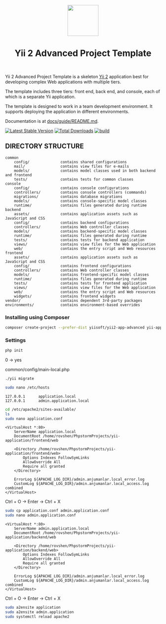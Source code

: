 <p align="center">
    <a href="https://github.com/yiisoft" target="_blank">
        <img src="https://avatars0.githubusercontent.com/u/993323" height="100px">
    </a>
    <h1 align="center">Yii 2 Advanced Project Template</h1>
    <br>
</p>

Yii 2 Advanced Project Template is a skeleton [Yii 2](https://www.yiiframework.com/) application best for
developing complex Web applications with multiple tiers.

The template includes three tiers: front end, back end, and console, each of which
is a separate Yii application.

The template is designed to work in a team development environment. It supports
deploying the application in different environments.

Documentation is at [docs/guide/README.md](docs/guide/README.md).

[![Latest Stable Version](https://img.shields.io/packagist/v/yiisoft/yii2-app-advanced.svg)](https://packagist.org/packages/yiisoft/yii2-app-advanced)
[![Total Downloads](https://img.shields.io/packagist/dt/yiisoft/yii2-app-advanced.svg)](https://packagist.org/packages/yiisoft/yii2-app-advanced)
[![build](https://github.com/yiisoft/yii2-app-advanced/workflows/build/badge.svg)](https://github.com/yiisoft/yii2-app-advanced/actions?query=workflow%3Abuild)

DIRECTORY STRUCTURE
-------------------

```
common
    config/              contains shared configurations
    mail/                contains view files for e-mails
    models/              contains model classes used in both backend and frontend
    tests/               contains tests for common classes    
console
    config/              contains console configurations
    controllers/         contains console controllers (commands)
    migrations/          contains database migrations
    models/              contains console-specific model classes
    runtime/             contains files generated during runtime
backend
    assets/              contains application assets such as JavaScript and CSS
    config/              contains backend configurations
    controllers/         contains Web controller classes
    models/              contains backend-specific model classes
    runtime/             contains files generated during runtime
    tests/               contains tests for backend application    
    views/               contains view files for the Web application
    web/                 contains the entry script and Web resources
frontend
    assets/              contains application assets such as JavaScript and CSS
    config/              contains frontend configurations
    controllers/         contains Web controller classes
    models/              contains frontend-specific model classes
    runtime/             contains files generated during runtime
    tests/               contains tests for frontend application
    views/               contains view files for the Web application
    web/                 contains the entry script and Web resources
    widgets/             contains frontend widgets
vendor/                  contains dependent 3rd-party packages
environments/            contains environment-based overrides
```

### Installing using Composer

```bash
composer create-project --prefer-dist yiisoft/yii2-app-advanced yii-application
```

### Settings

```bash
php init
```

0 -> yes

common/config/main-local.php

```bash
./yii migrate
```

```bash
sudo nano /etc/hosts
```

```
127.0.0.1      application.local
127.0.0.1      admin.application.local
```

```bash
cd /etc/apache2/sites-available/
ls
sudo nano application.conf
```

```apacheconf
<VirtualHost *:80>
    ServerName application.local
    DocumentRoot /home/rovshen/PhpstormProjects/yii-application/frontend/web

    <Directory /home/rovshen/PhpstormProjects/yii-application/frontend/web>
        Options Indexes FollowSymLinks
        AllowOverride All
        Require all granted
    </Directory>

    ErrorLog ${APACHE_LOG_DIR}/admin.anjumanlar.local_error.log
    CustomLog ${APACHE_LOG_DIR}/admin.anjumanlar.local_access.log combined
</VirtualHost>
```

Ctrl + O -> Enter -> Ctrl + X

```bash
sudo cp application.conf admin.application.conf
sudo nano admin.application.conf
```

```apacheconf
<VirtualHost *:80>
    ServerName admin.application.local
    DocumentRoot /home/rovshen/PhpstormProjects/yii-application/backend/web

    <Directory /home/rovshen/PhpstormProjects/yii-application/backend/web>
        Options Indexes FollowSymLinks
        AllowOverride All
        Require all granted
    </Directory>

    ErrorLog ${APACHE_LOG_DIR}/admin.anjumanlar.local_error.log
    CustomLog ${APACHE_LOG_DIR}/admin.anjumanlar.local_access.log combined
</VirtualHost>
```

Ctrl + O -> Enter -> Ctrl + X

```bash
sudo a2ensite application
sudo a2ensite admin.application
sudo systemctl reload apache2
```
